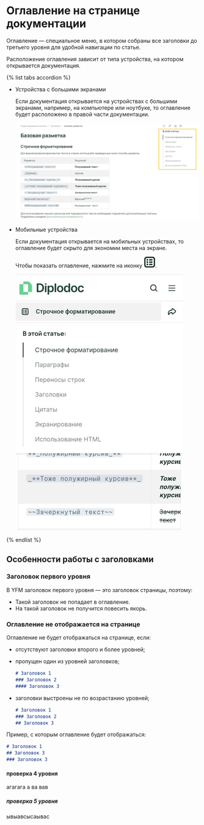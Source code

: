 # Оглавление на странице документации

Оглавление — специальное меню, в котором собраны все заголовки до третьего уровня для удобной навигации по статье.

Расположение оглавления зависит от типа устройства, на котором открывается документация.

{% list tabs accordion %}

- Устройства с большими экранами

  Если документация открывается на устройствах с большими экранами, например, на компьютере или ноутбуке, то оглавление будет расположено в правой части документации.

  ![](../_images/minitoc_desktop.jpg)

- Мобильные устройства

  Если документация открывается на мобильных устройствах, то оглавление будет скрыто для экономии места на экране.
  
  Чтобы показать оглавление, нажмите на иконку ![](../_images/minitoc_icon.jpg).

  ![](../_images/minitoc_mobile.jpg)

{% endlist %}

## Особенности работы с заголовками

### Заголовок первого уровня

В YFM заголовок первого уровня — это заголовок страницы, поэтому:

- Такой заголовок не попадает в оглавление.
- На такой заголовок не получится повесить якорь.

### Оглавление не отображается на странице

Оглавление не будет отображаться на странице, если:

- отсутствуют заголовки второго и более уровней;

- пропущен один из уровней заголовков;

  ```markdown
  # Заголовок 1
  ### Заголовок 2
  #### Заголовок 3
  ```

- заголовки выстроены не по возрастанию уровней;

  ```markdown
  # Заголовок 1
  ### Заголовок 2
  ## Заголовок 3
  ```

Пример, с которым оглавление будет отображаться:

```markdown
# Заголовок 1
## Заголовок 3
### Заголовок 3
```

#### проверка 4 уровня

агагага а ва вав 

##### проверка 5 уровня

ывыавсысаывас